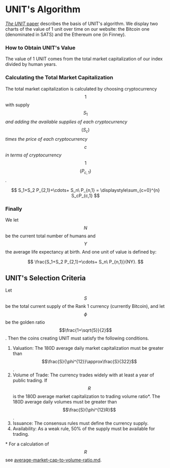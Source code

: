 # UNIT's Algorithm

[_The UNIT_ paper](https://github.com/toknowwhy/the-unit-paper/blob/main/the\_unit\_paper.pdf) describes the basis of UNIT's algorithm. We display two charts of the value of 1 unit over time on our website: the Bitcoin one (denominated in SATS) and the Ethereum one (in Finney).

### How to Obtain UNIT's Value

The value of 1 UNIT comes from the total market capitalization of our index divided by human years.

### Calculating the Total Market Capitalization

The total market capitalization is calculated by choosing cryptocurrency $$1$$ with supply $$S_1$$ _and adding the available supplies of each cryptocurrency_ $$(S_c)$$_times the price of each cryptocurrency_ $$c$$ _in terms of cryptocurrency_ $$1$$ $$(P_{c,1})$$_._

$$
S_1+S_2 P_{2,1}+\cdots+ S_n\ P_{n,1} = \displaystyle\sum_{c=0}^{n} S_cP_{c,1}
$$

### Finally

We let $$N$$ be the current total number of humans and $$Y$$the average life expectancy at birth. And one unit of value is defined by:



$$
\frac{S_1+S_2 P_{2,1}+\cdots+ S_n\ P_{n,1}}{NY}.
$$

## UNIT's Selection Criteria

Let $$S$$ be the total current supply of the Rank 1 currency (currently Bitcoin), and let $$\phi$$ be the golden ratio $$\frac{1+\sqrt{5}}{2}$$. Then the coins creating UNIT must satisfy the following conditions.

1. Valuation: The 180D average daily market capitalization must be greater than $$\frac{S}{\phi^{12}}\approx\frac{S}{322}$$.
2. Volume of Trade: The currency trades widely with at least a year of public trading. If $$R$$ is the 180D average market capitalization to trading volume ratio\*. The 180D average daily volumes must be greater than $$\frac{S}{\phi^{12}R}$$.
3. Issuance: The consensus rules must define the currency supply.
4. Availability: As a weak rule, 50% of the supply must be available for trading.

\* For a calculation of $$R$$ see [average-market-cap-to-volume-ratio.md](average-market-cap-to-volume-ratio.md "mention").
